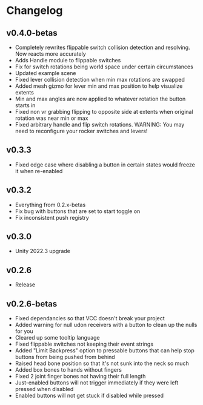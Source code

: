 # Changelog

## v0.4.0-betas
- Completely rewrites flippable switch collision detection and resolving. Now reacts more accurately
- Adds Handle module to flippable switches
- Fix for switch rotations being world space under certain circumstances
- Updated example scene
- Fixed lever collision detection when min max rotations are swapped
- Added mesh gizmo for lever min and max position to help visualize extents
- Min and max angles are now applied to whatever rotation the button starts in
- Fixed non vr grabbing flipping to opposite side at extents when original rotation was near min or max
- Fixed arbitrary handle and flip switch rotations. WARNING: You may need to reconfigure your rocker switches and levers!

## v0.3.3
- Fixed edge case where disabling a button in certain states would freeze it when re-enabled

## v0.3.2
- Everything from 0.2.x-betas
- Fix bug with buttons that are set to start toggle on
- Fix inconsistent push registry

## v0.3.0
- Unity 2022.3 upgrade

## v0.2.6
- Release

## v0.2.6-betas
- Fixed dependancies so that VCC doesn't break your project
- Added warning for null udon receivers with a button to clean up the nulls for you
- Cleared up some tooltip language
- Fixed flippable switches not keeping their event strings
- Added "Limit Backpress" option to pressable buttons that can help stop buttons from being pushed from behind
- Raised head bone position so that it's not sunk into the neck so much
- Added box bones to hands without fingers
- Fixed 2 joint finger bones not having their full length
- Just-enabled buttons will not trigger immediately if they were left pressed when disabled
- Enabled buttons will not get stuck if disabled while pressed